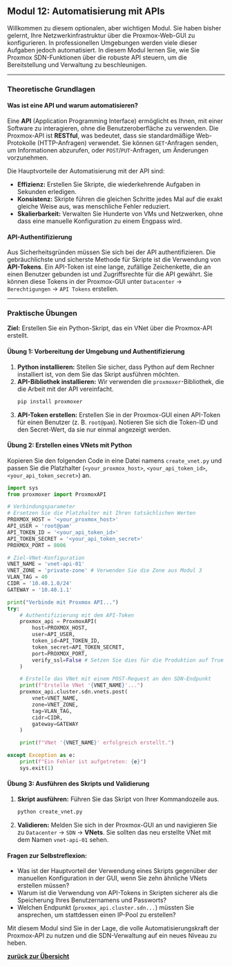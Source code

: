 ## Modul 12: Automatisierung mit APIs

Willkommen zu diesem optionalen, aber wichtigen Modul. Sie haben bisher gelernt, Ihre Netzwerkinfrastruktur über die Proxmox-Web-GUI zu konfigurieren. In professionellen Umgebungen werden viele dieser Aufgaben jedoch automatisiert. In diesem Modul lernen Sie, wie Sie Proxmox SDN-Funktionen über die robuste API steuern, um die Bereitstellung und Verwaltung zu beschleunigen.

-----

### Theoretische Grundlagen

#### Was ist eine API und warum automatisieren?

Eine **API** (Application Programming Interface) ermöglicht es Ihnen, mit einer Software zu interagieren, ohne die Benutzeroberfläche zu verwenden. Die Proxmox-API ist **RESTful**, was bedeutet, dass sie standardmäßige Web-Protokolle (HTTP-Anfragen) verwendet. Sie können `GET`-Anfragen senden, um Informationen abzurufen, oder `POST`/`PUT`-Anfragen, um Änderungen vorzunehmen.

Die Hauptvorteile der Automatisierung mit der API sind:

  * **Effizienz:** Erstellen Sie Skripte, die wiederkehrende Aufgaben in Sekunden erledigen.
  * **Konsistenz:** Skripte führen die gleichen Schritte jedes Mal auf die exakt gleiche Weise aus, was menschliche Fehler reduziert.
  * **Skalierbarkeit:** Verwalten Sie Hunderte von VMs und Netzwerken, ohne dass eine manuelle Konfiguration zu einem Engpass wird.

#### API-Authentifizierung

Aus Sicherheitsgründen müssen Sie sich bei der API authentifizieren. Die gebräuchlichste und sicherste Methode für Skripte ist die Verwendung von **API-Tokens**. Ein API-Token ist eine lange, zufällige Zeichenkette, die an einen Benutzer gebunden ist und Zugriffsrechte für die API gewährt. Sie können diese Tokens in der Proxmox-GUI unter `Datacenter` -\> `Berechtigungen` -\> `API Tokens` erstellen.

-----

### Praktische Übungen

**Ziel:** Erstellen Sie ein Python-Skript, das ein VNet über die Proxmox-API erstellt.

#### Übung 1: Vorbereitung der Umgebung und Authentifizierung

1.  **Python installieren:** Stellen Sie sicher, dass Python auf dem Rechner installiert ist, von dem Sie das Skript ausführen möchten.
2.  **API-Bibliothek installieren:** Wir verwenden die `proxmoxer`-Bibliothek, die die Arbeit mit der API vereinfacht.
    ```bash
    pip install proxmoxer
    ```
3.  **API-Token erstellen:** Erstellen Sie in der Proxmox-GUI einen API-Token für einen Benutzer (z. B. `root@pam`). Notieren Sie sich die Token-ID und den Secret-Wert, da sie nur einmal angezeigt werden.

#### Übung 2: Erstellen eines VNets mit Python

Kopieren Sie den folgenden Code in eine Datei namens `create_vnet.py` und passen Sie die Platzhalter (`<your_proxmox_host>`, `<your_api_token_id>`, `<your_api_token_secret>`) an.

```python
import sys
from proxmoxer import ProxmoxAPI

# Verbindungsparameter
# Ersetzen Sie die Platzhalter mit Ihren tatsächlichen Werten
PROXMOX_HOST = '<your_proxmox_host>'
API_USER = 'root@pam'
API_TOKEN_ID = '<your_api_token_id>'
API_TOKEN_SECRET = '<your_api_token_secret>'
PROXMOX_PORT = 8006

# Ziel-VNet-Konfiguration
VNET_NAME = 'vnet-api-01'
VNET_ZONE = 'private-zone' # Verwenden Sie die Zone aus Modul 3
VLAN_TAG = 40
CIDR = '10.40.1.0/24'
GATEWAY = '10.40.1.1'

print("Verbinde mit Proxmox API...")
try:
    # Authentifizierung mit dem API-Token
    proxmox_api = ProxmoxAPI(
        host=PROXMOX_HOST,
        user=API_USER,
        token_id=API_TOKEN_ID,
        token_secret=API_TOKEN_SECRET,
        port=PROXMOX_PORT,
        verify_ssl=False # Setzen Sie dies für die Produktion auf True
    )

    # Erstelle das VNet mit einem POST-Request an den SDN-Endpunkt
    print(f"Erstelle VNet '{VNET_NAME}'...")
    proxmox_api.cluster.sdn.vnets.post(
        vnet=VNET_NAME,
        zone=VNET_ZONE,
        tag=VLAN_TAG,
        cidr=CIDR,
        gateway=GATEWAY
    )

    print(f"VNet '{VNET_NAME}' erfolgreich erstellt.")

except Exception as e:
    print(f"Ein Fehler ist aufgetreten: {e}")
    sys.exit(1)
```

#### Übung 3: Ausführen des Skripts und Validierung

1.  **Skript ausführen:** Führen Sie das Skript von Ihrer Kommandozeile aus.
    ```bash
    python create_vnet.py
    ```
2.  **Validieren:** Melden Sie sich in der Proxmox-GUI an und navigieren Sie zu `Datacenter` -\> `SDN` -\> **VNets**. Sie sollten das neu erstellte VNet mit dem Namen `vnet-api-01` sehen.

#### Fragen zur Selbstreflexion:

  * Was ist der Hauptvorteil der Verwendung eines Skripts gegenüber der manuellen Konfiguration in der GUI, wenn Sie zehn ähnliche VNets erstellen müssen?
  * Warum ist die Verwendung von API-Tokens in Skripten sicherer als die Speicherung Ihres Benutzernamens und Passworts?
  * Welchen Endpunkt (`proxmox_api.cluster.sdn...`) müssten Sie ansprechen, um stattdessen einen IP-Pool zu erstellen?

Mit diesem Modul sind Sie in der Lage, die volle Automatisierungskraft der Proxmox-API zu nutzen und die SDN-Verwaltung auf ein neues Niveau zu heben.

**[zurück zur Übersicht](00_Übersicht_SDN.md)**